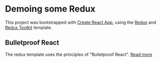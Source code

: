 # Demoing some Redux

This project was bootstrapped with [Create React App](https://github.com/facebook/create-react-app), using the [Redux](https://redux.js.org/) and [Redux Toolkit](https://redux-toolkit.js.org/) template.

## Bulletproof React

The redux template uses the principles of "Bulletproof React". [Read more](https://github.com/alan2207/bulletproof-react)

